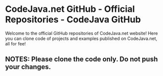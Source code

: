 CodeJava.net GitHub - Official Repositories - CodeJava GitHub
==============================================
Welcome to the official GitHub repositories of CodeJava.net website!
Here you can clone code of projects and examples published on CodeJava.net, all for fee!
## NOTES: Please clone the code only. Do not push your changes.
